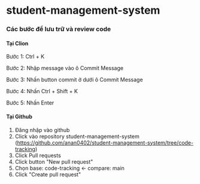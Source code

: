 # student-management-system

### Các bước để lưu trữ và review code

#### Tại Clion
Bước 1: Ctrl + K

Bước 2: Nhập message vào ô Commit Message

Bước 3: Nhấn button commit ở dưới ô Commit Message

Bước 4: Nhấn Ctrl + Shift + K

Bước 5: Nhấn Enter

#### Tại Github

1. Đăng nhập vào github
2. Click vào repository student-management-system (https://github.com/anan0402/student-management-system/tree/code-tracking)
3. Click Pull requests 
4. Click button "New pull request"
5. Chọn base: code-tracking <- compare: main
6. Click "Create pull request"

